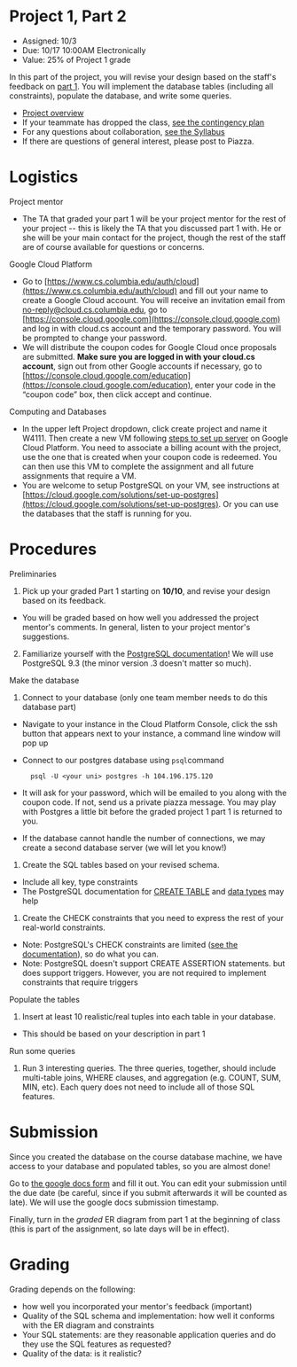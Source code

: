 # Project 1, Part 2

* Assigned: 10/3
* Due: 10/17 10:00AM Electronically
* Value: 25% of Project 1 grade


In this part of the project, you will revise your design based on the staff's feedback on [part 1](./part1.md). You will implement the database tables (including all constraints), populate the database, and write some queries.

* [Project overview](./README.md)
* If your teammate has dropped the class, [see the contingency plan](./part1.md#contingency)
* For any questions about collaboration, [see the Syllabus](http://github.com/w4111/syllabus#cheating)
* If there are questions of general interest, please post to Piazza.



# Logistics

Project mentor

* The TA that graded your part 1 will be your project mentor for the rest of your project -- 
  this is likely the TA that you discussed part 1 with.  He or she will be your main contact for 
  the project, though the rest of the staff are of course available for questions or concerns.


<a name="GCP"></a>
Google Cloud Platform

* Go to [https://www.cs.columbia.edu/auth/cloud](https://www.cs.columbia.edu/auth/cloud) and fill out your name to create a Google Cloud account. You will receive an invitation email from no-reply@cloud.cs.columbia.edu, go to [https://console.cloud.google.com](https://console.cloud.google.com) and log in with cloud.cs account and the temporary password. You will be prompted to change your password.
* We will distribute the coupon codes for Google Cloud once proposals are submitted. **Make sure you are logged in with your cloud.cs account**, sign out from other Google accounts if necessary, go to [https://console.cloud.google.com/education](https://console.cloud.google.com/education), enter your code in the “coupon code” box, then click accept and continue. 


Computing and Databases

* In the upper left Project dropdown, click create project and name it W4111. Then create a new VM following [steps to set up server](./Steps_to_setup_server.pdf) on Google Cloud Platform. You need to associate a billing acount with the project, use the one that is created when your coupon code is redeemed. You can then use this VM to complete the assignment and all future assignments that require a VM.
* You are welcome to setup PostgreSQL on your VM, see instructions at [https://cloud.google.com/solutions/set-up-postgres](https://cloud.google.com/solutions/set-up-postgres). Or you can use the databases that the staff is running for you.



# Procedures

Preliminaries

1. Pick up your graded Part 1 starting on **10/10**, and revise your design based on its feedback.
  * You will be graded based on how well you addressed the project mentor's comments. 
    In general, listen to your project mentor's suggestions.
2. Familiarize yourself with the [PostgreSQL documentation](http://www.postgresql.org/docs/9.3/interactive/index.html)!
   We will use PostgreSQL 9.3 (the minor version .3 doesn't matter so much).


Make the database

1. Connect to your database (only one team member needs to do this database part)
  * Navigate to your instance in the Cloud Platform Console, click the ssh button that appears next to your instance, a command line window will pop up
  * Connect to our postgres database using `psql`command

          psql -U <your uni> postgres -h 104.196.175.120

  * It will ask for your password, which will be emailed to you along with the coupon code. If not, send us a private piazza message. You may play with Postgres a little bit before the graded project 1 part 1 is returned to you.
  * If the database cannot handle the number of connections, we may create a second database server (we will let you know!)

1. Create the SQL tables based on your revised schema.
  * Include all key, type constraints
  * The PostgreSQL documentation for [CREATE TABLE](http://www.postgresql.org/docs/9.3/static/sql-createtable.html)
    and [data types](http://www.postgresql.org/docs/9.3/static/datatype.html) may help

1. Create the CHECK constraints that you need to express the rest of your real-world constraints.
  * Note: PostgreSQL's CHECK constraints are limited ([see the documentation](http://www.postgresql.org/docs/9.4/static/ddl-constraints.html)), so do what you can.
  * Note: PostgreSQL doesn't support CREATE ASSERTION statements. but does support triggers.
    However, you are not required to implement constraints that require triggers

Populate the tables

1. Insert at least 10 realistic/real tuples into each table in your database.
  * This should be based on your description in part 1

Run some queries

1. Run 3 interesting queries.
   The three queries, together, should include multi-table joins, WHERE clauses, and aggregation (e.g. COUNT, SUM, MIN, etc). Each
   query does not need to include all of those SQL features.



# Submission
<a name="submit"></a>

Since you created the database on the course database machine, we have access to your database and populated tables, so you are almost done!

Go to [the google docs form](https://docs.google.com/a/columbia.edu/forms/d/e/1FAIpQLSedv3T4Nnq9rN_2iqVO6NrQLXBWGricD-3XRd4Bg8xDy85Ijw/viewform) and fill it out. You can edit your submission until the due date (be careful, since if you submit afterwards it will be counted as late). We will use the google docs submission timestamp.

Finally, turn in the _graded_ ER diagram from part 1 at the beginning of class (this is part of the assignment, so late days will be in effect).



# Grading 
<a name="grading"></a>

Grading depends on the following:

* how well you incorporated your mentor's feedback (important)
* Quality of the SQL schema and implementation:  how well it conforms with the ER diagram and constraints
* Your SQL statements: are they reasonable application queries and do they use the SQL features as requested?
* Quality of the data: is it realistic?  

